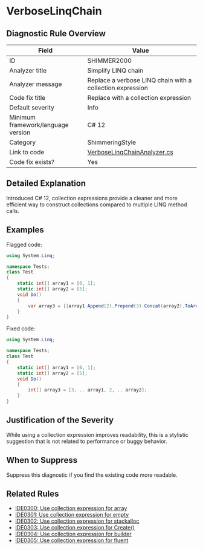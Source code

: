 # VerboseLinqChain

## Diagnostic Rule Overview

| Field                              | Value
|------------------------------------|-------
| ID                                 | SHIMMER2000
| Analyzer title                     | Simplify LINQ chain
| Analyzer message                   | Replace a verbose LINQ chain with a collection expression
| Code fix title                     | Replace with a collection expression
| Default severity                   | Info
| Minimum framework/language version | C# 12
| Category                           | ShimmeringStyle
| Link to code                       | [VerboseLinqChainAnalyzer.cs](../../../src/Shimmering.Analyzers/StyleRules/VerboseLinqChain/VerboseLinqChainAnalyzer.cs)
| Code fix exists?                   | Yes

## Detailed Explanation

Introduced C# 12, collection expressions provide a cleaner and more efficient way to construct collections compared to multiple LINQ method calls.

## Examples

Flagged code:
```cs
using System.Linq;

namespace Tests;
class Test
{
    static int[] array1 = [0, 1];
    static int[] array2 = [5];
    void Do()
    {
        var array3 = [|array1.Append(2).Prepend(3).Concat(array2).ToArray()|];
    }
}
```

Fixed code:
```cs
using System.Linq;

namespace Tests;
class Test
{
    static int[] array1 = [0, 1];
    static int[] array2 = [5];
    void Do()
    {
        int[] array3 = [3, .. array1, 2, .. array2];
    }
}
```

## Justification of the Severity

While using a collection expression improves readability, this is a stylistic suggestion that is not related to performance or buggy behavior.

## When to Suppress

Suppress this diagnostic if you find the existing code more readable.

## Related Rules

- [IDE0300: Use collection expression for array](https://learn.microsoft.com/en-us/dotnet/fundamentals/code-analysis/style-rules/ide0300)
- [IDE0301: Use collection expression for empty](https://learn.microsoft.com/en-us/dotnet/fundamentals/code-analysis/style-rules/ide0301)
- [IDE0302: Use collection expression for stackalloc](https://learn.microsoft.com/en-us/dotnet/fundamentals/code-analysis/style-rules/ide0302)
- [IDE0303: Use collection expression for Create()](https://learn.microsoft.com/en-us/dotnet/fundamentals/code-analysis/style-rules/ide0303)
- [IDE0304: Use collection expression for builder](https://learn.microsoft.com/en-us/dotnet/fundamentals/code-analysis/style-rules/ide0304)
- [IDE0305: Use collection expression for fluent](https://learn.microsoft.com/en-us/dotnet/fundamentals/code-analysis/style-rules/ide0305)
